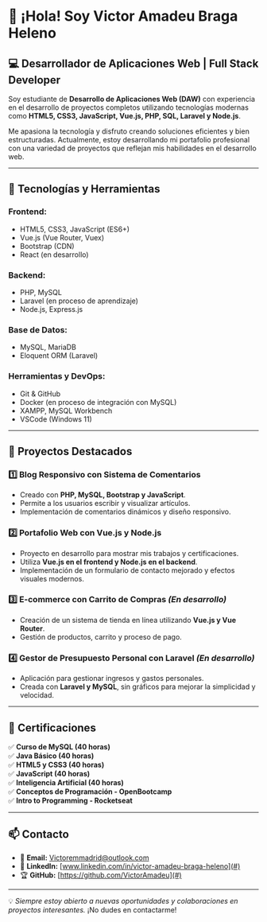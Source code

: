 # 👋 ¡Hola! Soy Victor Amadeu Braga Heleno

## 💻 Desarrollador de Aplicaciones Web | Full Stack Developer

Soy estudiante de **Desarrollo de Aplicaciones Web (DAW)** con experiencia en el desarrollo de proyectos completos utilizando tecnologías modernas como **HTML5, CSS3, JavaScript, Vue.js, PHP, SQL, Laravel y Node.js**.

Me apasiona la tecnología y disfruto creando soluciones eficientes y bien estructuradas. Actualmente, estoy desarrollando mi portafolio profesional con una variedad de proyectos que reflejan mis habilidades en el desarrollo web.

---

## 🚀 Tecnologías y Herramientas

### **Frontend:**
- HTML5, CSS3, JavaScript (ES6+)
- Vue.js (Vue Router, Vuex)
- Bootstrap (CDN)
- React (en desarrollo)

### **Backend:**
- PHP, MySQL
- Laravel (en proceso de aprendizaje)
- Node.js, Express.js

### **Base de Datos:**
- MySQL, MariaDB
- Eloquent ORM (Laravel)

### **Herramientas y DevOps:**
- Git & GitHub
- Docker (en proceso de integración con MySQL)
- XAMPP, MySQL Workbench
- VSCode (Windows 11)

---

## 📂 Proyectos Destacados

### **1️⃣ Blog Responsivo con Sistema de Comentarios**
- Creado con **PHP, MySQL, Bootstrap y JavaScript**.
- Permite a los usuarios escribir y visualizar artículos.
- Implementación de comentarios dinámicos y diseño responsivo.

### **2️⃣ Portafolio Web con Vue.js y Node.js**
- Proyecto en desarrollo para mostrar mis trabajos y certificaciones.
- Utiliza **Vue.js en el frontend y Node.js en el backend**.
- Implementación de un formulario de contacto mejorado y efectos visuales modernos.

### **3️⃣ E-commerce con Carrito de Compras** *(En desarrollo)*
- Creación de un sistema de tienda en línea utilizando **Vue.js y Vue Router**.
- Gestión de productos, carrito y proceso de pago.

### **4️⃣ Gestor de Presupuesto Personal con Laravel** *(En desarrollo)*
- Aplicación para gestionar ingresos y gastos personales.
- Creada con **Laravel y MySQL**, sin gráficos para mejorar la simplicidad y velocidad.

---

## 📜 Certificaciones

✅ **Curso de MySQL (40 horas)**   
✅ **Java Básico (40 horas)**    
✅ **HTML5 y CSS3 (40 horas)**  
✅ **JavaScript (40 horas)**   
✅ **Inteligencia Artificial (40 horas)**   
✅ **Conceptos de Programación - OpenBootcamp**   
✅ **Intro to Programming - Rocketseat**   

---

## 📫 Contacto
- 📧 **Email:** [Victoremmadrid@outlook.com](#)
- 🔗 **LinkedIn:** [www.linkedin.com/in/victor-amadeu-braga-heleno](#)
- 🏆 **GitHub:** [https://github.com/VictorAmadeu](#) 

---

💡 *Siempre estoy abierto a nuevas oportunidades y colaboraciones en proyectos interesantes.* ¡No dudes en contactarme!
